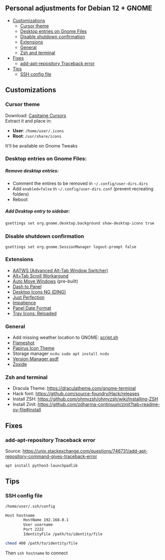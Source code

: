 ## Personal adjustments for Debian 12 + GNOME

- [Customizations](#customizations)
  - [Cursor theme](#cursor-theme)
  - [Desktop entries on Gnome Files](#desktop-entries)
  - [Disable shutdown confirmation](#shutdown-confirmation)
  - [Extensions](#extensions)
  - [General](#general)
  - [Zsh and terminal](#terminal)
- [Fixes](#fixes)
  - [add-apt-repository Traceback error](#add-apt-repository)
- [Tips](#tips)
    - [SSH config file](#ssh-config)

## Customizations<a name="customizations"></a>
### Cursor theme<a name="cursor-theme"></a>
Download: [Capitaine Cursors](https://www.gnome-look.org/p/1148692)  
Extract it and place in:
- **User**: `/home/user/.icons`
- **Root**: `/usr/share/icons`

It'll be available on Gnome Tweaks

### Desktop entries on Gnome Files:<a name="desktop-entries"></a>
##### Remove desktop entries:
- Comment the entires to be removed in `~/.config/user-dirs.dirs`
- Add `enabled=false` in `~/.config/user-dirs.conf` (prevent recreating folders)
- Reboot

##### Add Desktop entry to sidebar:
```bash
gsettings set org.gnome.desktop.background show-desktop-icons true
```

### Disable shutdown confirmation<a name="shutdown-confirmation"></a>
```
gsettings set org.gnome.SessionManager logout-prompt false
```

### Extensions<a name="extensions"></a>
- [AATWS (Advanced Alt-Tab Window Switcher)](https://extensions.gnome.org/extension/4412/advanced-alttab-window-switcher/)
- [Alt+Tab Scroll Workaround](https://extensions.gnome.org/extension/5282/alttab-scroll-workaround/)
- [Auto Move Windows](https://extensions.gnome.org/extension/16/auto-move-windows/) (pre-built)
- [Dash to Panel](https://extensions.gnome.org/extension/1160/dash-to-panel/)
- [Desktop Icons NG (DING)](https://extensions.gnome.org/extension/2087/desktop-icons-ng-ding/)
- [Just Perfection](https://extensions.gnome.org/extension/3843/just-perfection/)
- [Impatience](https://extensions.gnome.org/extension/277/impatience/)
- [Panel Date Format](https://extensions.gnome.org/extension/1462/panel-date-format/)
- [Tray Icons: Reloaded](https://extensions.gnome.org/extension/2890/tray-icons-reloaded/)

### General<a name="general"></a>
- Add missing weather location to GNOME: [script.sh](https://gitlab.com/julianfairfax/scripts/-/raw/main/add-location-to-gnome-weather.sh)
- [Flameshot](https://flameshot.org/)
- [Papirus Icon Theme](https://github.com/PapirusDevelopmentTeam/papirus-icon-theme)
- Storage manager `ncdu`: `sudo apt install ncdu`
- [Version Manager asdf](https://asdf-vm.com/)
- [Zoxide](https://github.com/ajeetdsouza/zoxide)

### Zsh and terminal<a name="terminal"></a>
- Dracula Theme: https://draculatheme.com/gnome-terminal
- Hack font: https://github.com/source-foundry/Hack/releases
- Install ZSH: https://github.com/ohmyzsh/ohmyzsh/wiki/Installing-ZSH
- Install Zinit: https://github.com/zdharma-continuum/zinit?tab=readme-ov-file#install

## Fixes<a name="fixes"></a>

### add-apt-repository Traceback error<a name="add-apt-repository"></a>
Source: https://unix.stackexchange.com/questions/746731/add-apt-repository-command-gives-traceback-error
```bash
apt install python3-launchpadlib
```

## Tips<a name="tips"></a>

### SSH config file<a name="ssh-config"></a>
```bash
/home/user/.ssh/config
```
```bash
Host hostname
        HostName 192.168.0.1
        User username
        Port 2222
        IdentityFile /path/to/identity/file
```
```bash
chmod 400 /path/to/identity/file  
```
Then `ssh hostname` to connect


